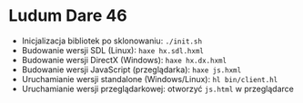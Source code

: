 Ludum Dare 46
=============

  * Inicjalizacja bibliotek po sklonowaniu: `./init.sh`
  * Budowanie wersji SDL (Linux): `haxe hx.sdl.hxml`
  * Budowanie wersji DirectX (Windows): `haxe hx.dx.hxml`
  * Budowanie wersji JavaScript (przeglądarka): `haxe js.hxml`
  * Uruchamianie wersji standalone (Windows/Linux): `hl bin/client.hl`
  * Uruchamianie wersji przeglądarkowej: otworzyć `js.html` w przeglądarce
